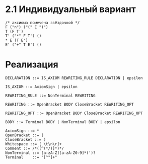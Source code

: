 # 2.1 Индивидуальный вариант

```
/* аксиома помечена звёздочкой */
F ("n") ("(" E ")")
T (F T')
T' ("*" F T') ()
* E (T E')
E' ("+" T E') ()
```

# Реализация

`DECLARATION ::= IS_AXIOM REWRITING_RULE DECLARATION | epsilon `

`IS_AXIOM ::= AxiomSign | epsilon`

`REWRITING_RULE ::= NonTerminal REWRITING`

`REWRITING ::= OpenBracket BODY CloseBracket REWRITING_OPT`

`REWRITING_OPT ::= OpenBracket BODY CloseBracket REWRITING_OPT`

`BODY ::= Terminal BODY | NonTerminal BODY | epsilon`

```
AxiomSign ::= *
OpenBracket ::= (
CloseBracket ::= )
Whitespace ::= [ \t\n\r]+
Comment ::= /*([^(*/)]*)*/
NonTerminal ::= [a-zA-Z][a-zA-Z0-9]*(')?
Terminal    ::= "[^"]+"
```

